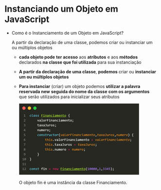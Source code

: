 # Instanciando um Objeto em JavaScript

- Como é o Instanciamento de um Objeto em JavaScript?
    
    A partir da declaração de uma classe, podemos criar ou instanciar um ou múltiplos objetos
    
    - **cada objeto pode** **ter acesso** aos **atributos** e aos **métodos** declarados **na classe que foi utilizada** para sua instanciação
    - **A partir da declaração de uma classe**, **podemos** criar ou **instanciar um ou múltiplos objetos**
    - **Para instanciar** (criar) um objeto podemos **utilizar a palavra reservada new** **seguida do
    nome da classe** **com os argumentos** que serão utilizados para inicializar seus
    atributos
        
        ![O objeto fin é uma instância da classe Financiamento.](Instanciando%20um%20Objeto%20em%20JavaScript%2023d5918de7d241fc85f200ac00b1c39c/Untitled.png)
        
        O objeto fin é uma instância da classe Financiamento.